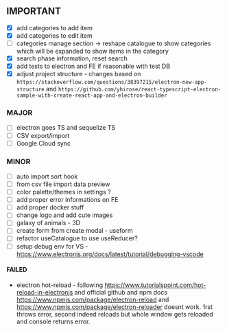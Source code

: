 ## IMPORTANT

- [x] add categories to add item
- [x] add categories to edit item
- [ ] categories manage section -> reshape catalogue to show categories which will be expanded to show items in the category
- [x] search phase information, reset search
- [x] add tests to electron and FE if reasonable with test DB
- [x] adjust project structure - changes based on
      `https://stackoverflow.com/questions/38397215/electron-new-app-structure` and `https://github.com/yhirose/react-typescript-electron-sample-with-create-react-app-and-electron-builder`

### MAJOR

- [ ] electron goes TS and sequelize TS
- [ ] CSV export/import
- [ ] Google Cloud sync

### MINOR

- [ ] auto import sort hook
- [ ] from csv file import data preview
- [ ] color palette/themes in settings ?
- [ ] add proper error informations on FE
- [ ] add proper docker stuff
- [ ] change logo and add cute images
- [ ] galaxy of animals - 3D
- [ ] create form from create modal - useform
- [ ] refactor useCatalogue to use useReducer?
- [ ] setup debug env for VS - https://www.electronjs.org/docs/latest/tutorial/debugging-vscode

#### FAILED

- electron hot-reload - following https://www.tutorialspoint.com/hot-reload-in-electronjs and official github and npm docs https://www.npmjs.com/package/electron-reload and https://www.npmjs.com/package/electron-reloader doesnt work. 1rst throws error, second indeed reloads but whole window gets reloaded and console returns error.
